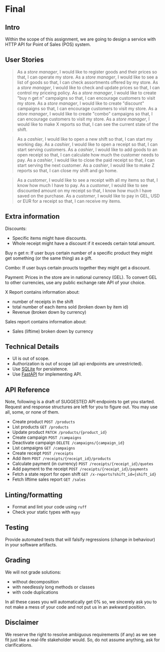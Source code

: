 # Final

## Intro

Within the scope of this assignment, we are going to design a service with HTTP API for Point of Sales (POS) system.

## User Stories

> As a *store manager*, I would like to register goods and their prices so that, I can operate my store.
> As a *store manager*, I would like to see a list of goods so that, I can check assortments offered by my store.
> As a *store manager*, I would like to check and update prices so that, I can control my priceing policy.
> As a *store manager*, I would like to create "buy n get n" campaigns so that, I can encourage customers to visit my store.
> As a *store manager*, I would like to create "discount" campaigns so that, I can encourage customers to visit my store.
> As a *store manager*, I would like to create "combo" campaigns so that, I can encourage customers to visit my store.
> As a *store manager*, I would like to make X reports so that, I can see the current state of the shift.

> As a *cashier*, I would like to open a new shift so that, I can start my working day.
> As a *cashier*, I would like to open a receipt so that, I can start serving customers.
> As a *cashier*, I would like to add goods to an open receipt so that, I can calculate how much the customer needs to pay.
> As a *cashier*, I would like to close the paid receipt so that, I can start serving the next customer.
> As a *cashier*, I would like to make Z reports so that, I can close my shift and go home.

> As a *customer*, I would like to see a receipt with all my items so that, I know how much I have to pay.
> As a *customer*, I would like to see discounted amount on my receipt so that, I know how much I have saved on the purchase.
> As a *customer*, I would like to pay in GEL, USD or EUR for a receipt so that, I can receive my items.

## Extra information

Discounts:
  - Specific items might have discounts.
  - Whole receipt might have a discount if it exceeds certain total amount.

Buy n get n:
  If user buys certain number of a specific product they might get something (or the same thing) as a gift.

Combo:
  If user buys certain proucts together they might get a discount.

Payment:
  Prices in the store are in national currency (GEL).
  To convert GEL to other currencies, use any public exchange rate API of your choice.

X Report contains information about:
  - number of receipts in the shift
  - total number of each items sold (broken down by item id)
  - Revenue (broken down by currency)

Sales report contains information about:
  - Sales (liftime) broken down by currency

## Technical Details

- UI is out of scope.
- Authorization is out of scope (all api endpoints are unrestricted).
- Use [SQLite](https://docs.python.org/3/library/sqlite3.html) for persistence.
- Use [FastAPI](https://fastapi.tiangolo.com/) for implementing API.

## API Reference

Note, following is a draft of SUGGESTED API endpoints to get you started. Request and response structures are left for you to figure out. You may use all, some, or none of them.

- Create product `POST /products`
- List products `GET /products`
- Update product `PATCH /products/{product_id}`
- Create campaign `POST /campaigns`
- Deactivate campaign `DELETE /campaigns/{campaign_id}`
- List campaigns `GET /campaigns`
- Create receipt `POST /receipts`
- Add item `POST /receipts/{receipt_id}/products`
- Calculate payment (in currency) `POST /receipts/{receipt_id}/quotes`
- Add payment to the receipt `POST /receipts/{receipt_id}/payments`
- Fetch a state report for open shift `GET /x-reports?shift_id={shift_id}`
- Fetch liftime sales report `GET /sales`

## Linting/formatting

- Format and lint your code using `ruff`
- Check your static types with `mypy`

## Testing

Provide automated tests that will falsify regressions (change in behaviour) in your software artifacts.

## Grading

We will not grade solutions:
  - without decomposition
  - with needlessly long methods or classes
  - with code duplications

In all these cases you will automatically get 0% so, we sincerely ask you to 
not make a mess of your code and not put us in an awkward position.

## Disclaimer

We reserve the right to resolve ambiguous requirements (if any) as we see fit just like a real-life stakeholder would.
So, do not assume anything, ask for clarifications.
